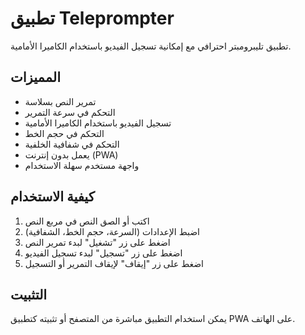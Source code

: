 # تطبيق Teleprompter

تطبيق تليبرومبتر احترافي مع إمكانية تسجيل الفيديو باستخدام الكاميرا الأمامية.

## المميزات
- تمرير النص بسلاسة
- التحكم في سرعة التمرير
- تسجيل الفيديو باستخدام الكاميرا الأمامية
- التحكم في حجم الخط
- التحكم في شفافية الخلفية
- يعمل بدون إنترنت (PWA)
- واجهة مستخدم سهلة الاستخدام

## كيفية الاستخدام
1. اكتب أو الصق النص في مربع النص
2. اضبط الإعدادات (السرعة، حجم الخط، الشفافية)
3. اضغط على زر "تشغيل" لبدء تمرير النص
4. اضغط على زر "تسجيل" لبدء تسجيل الفيديو
5. اضغط على زر "إيقاف" لإيقاف التمرير أو التسجيل

## التثبيت
يمكن استخدام التطبيق مباشرة من المتصفح أو تثبيته كتطبيق PWA على الهاتف.
